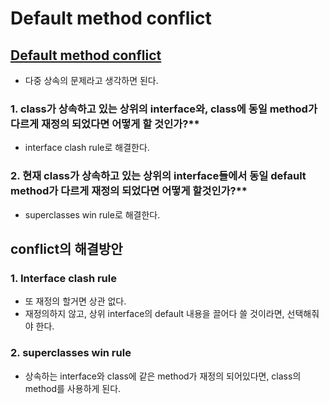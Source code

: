 # Default method conflict

## [Default method conflict](https://github.com/limjunhyuk97/java_study/blob/master/Interface/Interface_Inheritance.md)
  - 다중 상속의 문제라고 생각하면 된다.

### 1. class가 상속하고 있는 상위의 interface와, class에 동일 method가 다르게 재정의 되었다면 어떻게 할 것인가?**
  - interface clash rule로 해결한다.


### 2. 현재 class가 상속하고 있는 상위의 interface들에서 동일 default method가 다르게 재정의 되었다면 어떻게 할것인가?**
  - superclasses win rule로 해결한다.


## conflict의 해결방안

### 1. Interface clash rule
  - 또 재정의 할거면 상관 없다.
  - 재정의하지 않고, 상위 interface의 default 내용을 끌어다 쓸 것이라면, 선택해줘야 한다.

### 2. superclasses win rule
  - 상속하는 interface와 class에 같은 method가 재정의 되어있다면, class의 method를 사용하게 된다.





